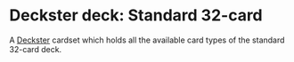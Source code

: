 # Deckster deck: Standard 32-card

A [Deckster][] cardset which holds all the available card types of the standard 32-card deck.

[Deckster]: https://github.com/DecksterJS/deckster
